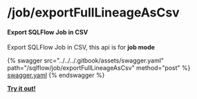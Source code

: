 # /job/exportFullLineageAsCsv

#### Export SQLFlow Job in CSV

Export SQLFlow Job in CSV, this api is for **job mode**

{% swagger src="../../../.gitbook/assets/swagger.yaml" path="/sqlflow/job/exportFullLineageAsCsv" method="post" %}
[swagger.yaml](../../../.gitbook/assets/swagger.yaml)
{% endswagger %}

[**Try it out!**](../../swagger-ui.md)
